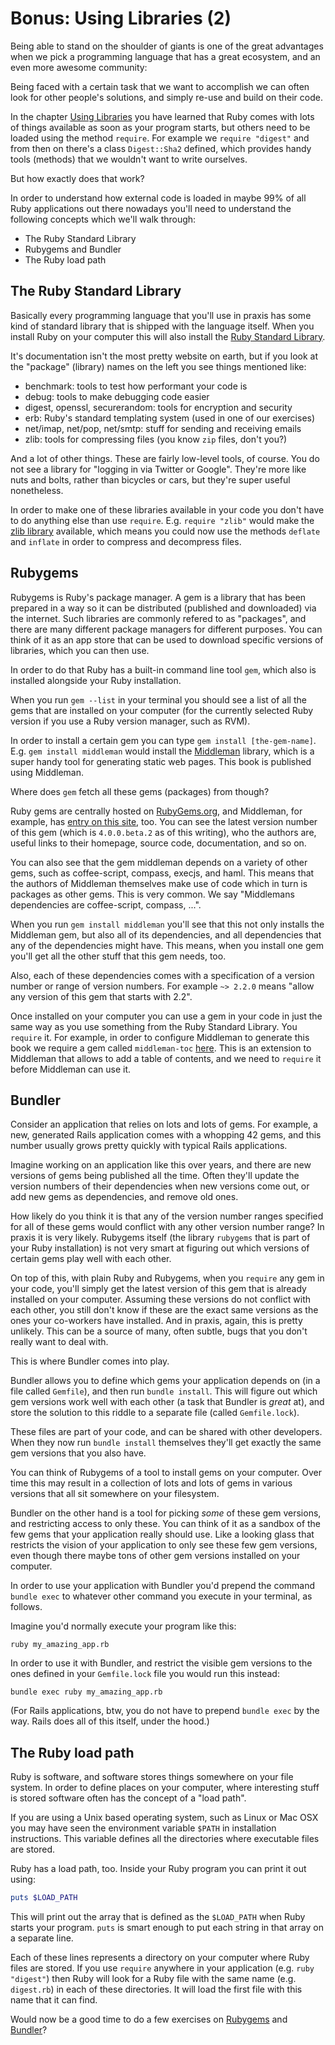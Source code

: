 # Bonus: Using Libraries (2)

Being able to stand on the shoulder of giants is one of the great advantages
when we pick a programming language that has a great ecosystem, and an even
more awesome community:

Being faced with a certain task that we want to accomplish we can often look
for other people's solutions, and simply re-use and build on their code.

In the chapter <a href="/bonus_2/libraries.html">Using Libraries</a> you have
learned that Ruby comes with lots of things available as soon as your program
starts, but others need to be loaded using the method `require`. For example
we `require "digest"` and from then on there's a class `Digest::Sha2` defined,
which provides handy tools (methods) that we wouldn't want to write ourselves.

But how exactly does that work?

In order to understand how external code is loaded in maybe 99% of all Ruby
applications out there nowadays you'll need to understand the following concepts
which we'll walk through:

* The Ruby Standard Library
* Rubygems and Bundler
* The Ruby load path

## The Ruby Standard Library

Basically every programming language that you'll use in praxis has some kind
of standard library that is shipped with the language itself. When you install
Ruby on your computer this will also install the
<a href="http://ruby-doc.org/stdlib-2.2.2/">Ruby Standard Library</a>.

It's documentation isn't the most pretty website on earth, but if you look at
the "package" (library) names on the left you see things mentioned like:

* benchmark: tools to test how performant your code is
* debug: tools to make debugging code easier
* digest, openssl, securerandom: tools for encryption and security
* erb: Ruby's standard templating system (used in one of our exercises)
* net/imap, net/pop, net/smtp: stuff for sending and receiving emails
* zlib: tools for compressing files (you know `zip` files, don't you?)

And a lot of other things. These are fairly low-level tools, of course. You do
not see a library for "logging in via Twitter or Google". They're more like
nuts and bolts, rather than bicycles or cars, but they're super useful
nonetheless.

In order to make one of these libraries available in your code you don't have
to do anything else than use `require`. E.g. `require "zlib"` would make the
<a href="http://ruby-doc.org/stdlib-2.2.2/libdoc/zlib/rdoc/Zlib.html">zlib
library</a> available, which means you could now use the methods `deflate` and
`inflate` in order to compress and decompress files.

## Rubygems

Rubygems is Ruby's package manager. A gem is a library that has been prepared
in a way so it can be distributed (published and downloaded) via the internet.
Such libraries are commonly refered to as "packages", and there are many different
package managers for different purposes. You can think of it as an app store
that can be used to download specific versions of libraries, which you can then
use.

In order to do that Ruby has a built-in command line tool `gem`, which also is
installed alongside your Ruby installation.

When you run `gem --list` in your terminal you should see a list of all the
gems that are installed on your computer (for the currently selected Ruby
version if you use a Ruby version manager, such as RVM).

In order to install a certain gem you can type `gem install [the-gem-name]`.
E.g. `gem install middleman` would install the
<a href="https://middlemanapp.com/">Middleman</a> library, which is a super
handy tool for generating static web pages. This book is published using
Middleman.

Where does `gem` fetch all these gems (packages) from though?

Ruby gems are centrally hosted on <a href="https://rubygems.org">RubyGems.org</a>,
and Middleman, for example, has
<a href="https://rubygems.org/gems/middleman">entry on this site</a>, too.
You can see the latest version number of this gem (which is `4.0.0.beta.2` as
of this writing), who the authors are, useful links to their homepage, source
code, documentation, and so on.

You can also see that the gem middleman depends on a variety of other gems,
such as coffee-script, compass, execjs, and haml. This means that the authors
of Middleman themselves make use of code which in turn is packages as other
gems. This is very common. We say "Middlemans dependencies are coffee-script,
compass, ...".

When you run `gem install middleman` you'll see that this not only installs
the Middleman gem, but also all of its dependencies, and all dependencies
that any of the dependencies might have. This means, when you install one
gem you'll get all the other stuff that this gem needs, too.

Also, each of these dependencies comes with a specification of a version number
or range of version numbers. For example `~> 2.2.0` means "allow any version
of this gem that starts with 2.2".

Once installed on your computer you can use a gem in your code in just the same
way as you use something from the Ruby Standard Library. You `require` it.
For example, in order to configure Middleman to generate this book we require
a gem called `middleman-toc`
<a href="https://github.com/rubymonsters/ruby-for-beginners/blob/master/config.rb#L1">here</a>.
This is an extension to Middleman that allows to add a table of contents, and
we need to `require` it before Middleman can use it.

## Bundler

Consider an application that relies on lots and lots of gems. For example,
a new, generated Rails application comes with a whopping 42 gems, and this
number usually grows pretty quickly with typical Rails applications.

Imagine working on an application like this over years, and there are new
versions of gems being published all the time. Often they'll update the version
numbers of their dependencies when new versions come out, or add new gems as
dependencies, and remove old ones.

How likely do you think it is that any of the version number ranges specified
for all of these gems would conflict with any other version number range? In
praxis it is very likely. Rubygems itself (the library `rubygems` that is part
of your Ruby installation) is not very smart at figuring out which versions
of certain gems play well with each other.

On top of this, with plain Ruby and Rubygems, when you `require` any gem in your
code, you'll simply get the latest version of this gem that is already installed
on your computer. Assuming these versions do not conflict with each other, you
still don't know if these are the exact same versions as the ones your
co-workers have installed. And in praxis, again, this is pretty unlikely. This
can be a source of many, often subtle, bugs that you don't really want to deal
with.

This is where Bundler comes into play.

Bundler allows you to define which gems your application depends on (in a file
called `Gemfile`), and then run `bundle install`. This will figure out which
gem versions work well with each other (a task that Bundler is *great* at), and
store the solution to this riddle to a separate file (called `Gemfile.lock`).

These files are part of your code, and can be shared with other developers.
When they now run `bundle install` themselves they'll get exactly the same gem
versions that you also have.

You can think of Rubygems of a tool to install gems on your computer. Over time
this may result in a collection of lots and lots of gems in various versions
that all sit somewhere on your filesystem.

Bundler on the other hand is a tool for picking *some* of these gem versions,
and restricting access to only these. You can think of it as a sandbox of the
few gems that your application really should use. Like a looking glass that
restricts the vision of your application to only see these few gem versions,
even though there maybe tons of other gem versions installed on your computer.

In order to use your application with Bundler you'd prepend the command `bundle
exec` to whatever other command you execute in your terminal, as follows.

Imagine you'd normally execute your program like this:

```
ruby my_amazing_app.rb
```

In order to use it with Bundler, and restrict the visible gem versions to the
ones defined in your `Gemfile.lock` file you would run this instead:

```
bundle exec ruby my_amazing_app.rb
```

(For Rails applications, btw, you do not have to prepend `bundle exec` by the
way. Rails does all of this itself, under the hood.)

## The Ruby load path

Ruby is software, and software stores things somewhere on your file system.
In order to define places on your computer, where interesting stuff is stored
software often has the concept of a "load path".

If you are using a Unix based operating system, such as Linux or Mac OSX you
may have seen the environment variable `$PATH` in installation instructions.
This variable defines all the directories where executable files are stored.

Ruby has a load path, too. Inside your Ruby program you can print it out using:

```ruby
puts $LOAD_PATH
```

This will print out the array that is defined as the `$LOAD_PATH` when Ruby
starts your program. `puts` is smart enough to put each string in that array
on a separate line.

Each of these lines represents a directory on your computer where Ruby files
are stored. If you use `require` anywhere in your application (e.g. `ruby
"digest"`) then Ruby will look for a Ruby file with the same name (e.g.
`digest.rb`) in each of these directories. It will load the first file with
this name that it can find.

Would now be a good time to do a few exercises on
<a href="/exercises/rubygems.html">Rubygems</a> and
<a href="/exercises/bundler.html">Bundler</a>?
